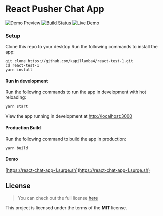 # React Pusher Chat App

![Demo Preview](https://i.imgur.com/ayB6YTm.png)
[![Build Status](https://travis-ci.org/kapillamba4/React-Pusher-Chat-App.svg?branch=master)](https://travis-ci.org/kapillamba4/React-Pusher-Chat-App)
[![Live Demo](https://img.shields.io/badge/demo-online-green.svg)](https://react-chat-app-1.surge.sh)

### Setup

Clone this repo to your desktop
Run the following commands to install the app:

```
git clone https://github.com/kapillamba4/react-test-1.git
cd react-test-1
yarn install
```

#### Run in development

Run the following commands to run the app in development with hot reloading:

```
yarn start
```

View the app running in development at [http://localhost:3000](http://localhost:3000)

#### Production Build

Run the following command to build the app in production:

```
yarn build
```

#### Demo

[https://react-chat-app-1.surge.sh](https://react-chat-app-1.surge.sh)

## License

> You can check out the full license [here](https://github.com/kapillamba4/React-Pusher-Chat-App/blob/master/LICENSE)

This project is licensed under the terms of the **MIT** license.
